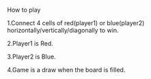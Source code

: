 How to play

1.Connect 4 cells of red(player1) or blue(player2) horizontally/vertically/diagonally to win.

2.Player1 is Red.

3.Player2 is Blue.

4.Game is a draw when the board is filled.
